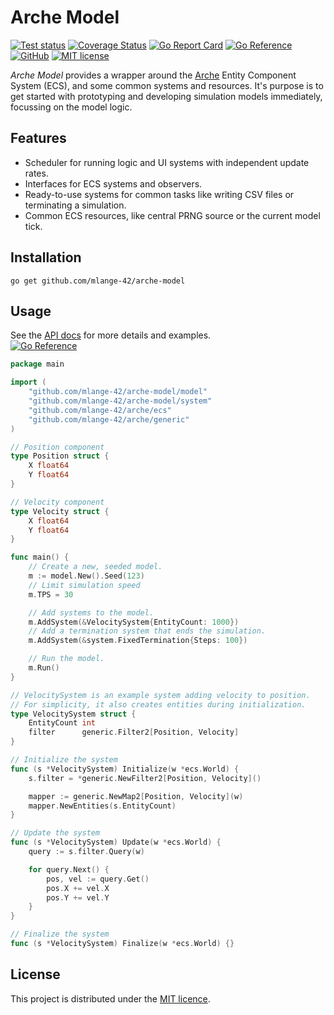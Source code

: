 # Arche Model

[![Test status](https://img.shields.io/github/actions/workflow/status/mlange-42/arche-model/tests.yml?branch=main&label=Tests&logo=github)](https://github.com/mlange-42/arche-model/actions/workflows/tests.yml)
[![Coverage Status](https://coveralls.io/repos/github/mlange-42/arche-model/badge.svg?branch=main)](https://coveralls.io/github/mlange-42/arche-model?branch=main)
[![Go Report Card](https://goreportcard.com/badge/github.com/mlange-42/arche-model)](https://goreportcard.com/report/github.com/mlange-42/arche-model)
[![Go Reference](https://pkg.go.dev/badge/github.com/mlange-42/arche-model.svg)](https://pkg.go.dev/github.com/mlange-42/arche-model)
[![GitHub](https://img.shields.io/badge/github-repo-blue?logo=github)](https://github.com/mlange-42/arche-model)
[![MIT license](https://img.shields.io/github/license/mlange-42/arche-model)](https://github.com/mlange-42/arche-model/blob/main/LICENSE)

*Arche Model* provides a wrapper around the [Arche](https://github.com/mlange-42/arche) Entity Component System (ECS), and some common systems and resources.
It's purpose is to get started with prototyping and developing simulation models immediately, focussing on the model logic.

## Features

* Scheduler for running logic and UI systems with independent update rates.
* Interfaces for ECS systems and observers.
* Ready-to-use systems for common tasks like writing CSV files or terminating a simulation.
* Common ECS resources, like central PRNG source or the current model tick.

## Installation

```
go get github.com/mlange-42/arche-model
```

## Usage

See the [API docs](https://pkg.go.dev/github.com/mlange-42/arche-model) for more details and examples.  
[![Go Reference](https://pkg.go.dev/badge/github.com/mlange-42/arche-model.svg)](https://pkg.go.dev/github.com/mlange-42/arche-model)

```go
package main

import (
	"github.com/mlange-42/arche-model/model"
	"github.com/mlange-42/arche-model/system"
	"github.com/mlange-42/arche/ecs"
	"github.com/mlange-42/arche/generic"
)

// Position component
type Position struct {
	X float64
	Y float64
}

// Velocity component
type Velocity struct {
	X float64
	Y float64
}

func main() {
	// Create a new, seeded model.
	m := model.New().Seed(123)
	// Limit simulation speed
	m.TPS = 30

	// Add systems to the model.
	m.AddSystem(&VelocitySystem{EntityCount: 1000})
	// Add a termination system that ends the simulation.
	m.AddSystem(&system.FixedTermination{Steps: 100})

	// Run the model.
	m.Run()
}

// VelocitySystem is an example system adding velocity to position.
// For simplicity, it also creates entities during initialization.
type VelocitySystem struct {
	EntityCount int
	filter      generic.Filter2[Position, Velocity]
}

// Initialize the system
func (s *VelocitySystem) Initialize(w *ecs.World) {
	s.filter = *generic.NewFilter2[Position, Velocity]()

	mapper := generic.NewMap2[Position, Velocity](w)
	mapper.NewEntities(s.EntityCount)
}

// Update the system
func (s *VelocitySystem) Update(w *ecs.World) {
	query := s.filter.Query(w)

	for query.Next() {
		pos, vel := query.Get()
		pos.X += vel.X
		pos.Y += vel.Y
	}
}

// Finalize the system
func (s *VelocitySystem) Finalize(w *ecs.World) {}
```

## License

This project is distributed under the [MIT licence](./LICENSE).
